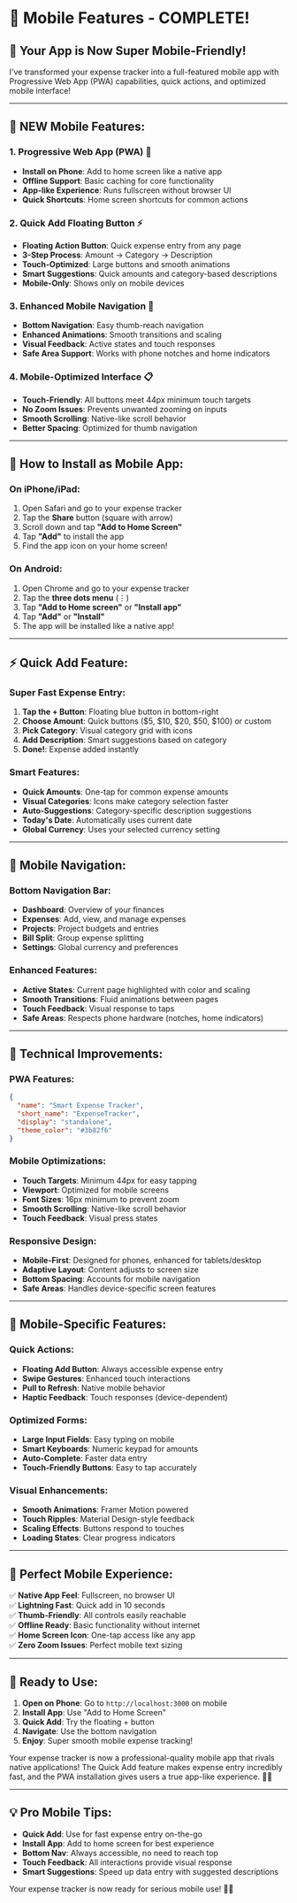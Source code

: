 # 📱 Mobile Features - COMPLETE! 

## 🎉 **Your App is Now Super Mobile-Friendly!**

I've transformed your expense tracker into a full-featured mobile app with Progressive Web App (PWA) capabilities, quick actions, and optimized mobile interface!

---

## 🚀 **NEW Mobile Features:**

### **1. Progressive Web App (PWA)** 📲
- **Install on Phone**: Add to home screen like a native app
- **Offline Support**: Basic caching for core functionality  
- **App-like Experience**: Runs fullscreen without browser UI
- **Quick Shortcuts**: Home screen shortcuts for common actions

### **2. Quick Add Floating Button** ⚡
- **Floating Action Button**: Quick expense entry from any page
- **3-Step Process**: Amount → Category → Description
- **Touch-Optimized**: Large buttons and smooth animations
- **Smart Suggestions**: Quick amounts and category-based descriptions
- **Mobile-Only**: Shows only on mobile devices

### **3. Enhanced Mobile Navigation** 🎯
- **Bottom Navigation**: Easy thumb-reach navigation
- **Enhanced Animations**: Smooth transitions and scaling
- **Visual Feedback**: Active states and touch responses
- **Safe Area Support**: Works with phone notches and home indicators

### **4. Mobile-Optimized Interface** 📋
- **Touch-Friendly**: All buttons meet 44px minimum touch targets
- **No Zoom Issues**: Prevents unwanted zooming on inputs
- **Smooth Scrolling**: Native-like scroll behavior
- **Better Spacing**: Optimized for thumb navigation

---

## 📲 **How to Install as Mobile App:**

### **On iPhone/iPad:**
1. Open Safari and go to your expense tracker
2. Tap the **Share** button (square with arrow)
3. Scroll down and tap **"Add to Home Screen"**
4. Tap **"Add"** to install the app
5. Find the app icon on your home screen!

### **On Android:**
1. Open Chrome and go to your expense tracker  
2. Tap the **three dots menu** (⋮)
3. Tap **"Add to Home screen"** or **"Install app"**
4. Tap **"Add"** or **"Install"**
5. The app will be installed like a native app!

---

## ⚡ **Quick Add Feature:**

### **Super Fast Expense Entry:**
1. **Tap the + Button**: Floating blue button in bottom-right
2. **Choose Amount**: Quick buttons ($5, $10, $20, $50, $100) or custom
3. **Pick Category**: Visual category grid with icons
4. **Add Description**: Smart suggestions based on category
5. **Done!**: Expense added instantly

### **Smart Features:**
- **Quick Amounts**: One-tap for common expense amounts
- **Visual Categories**: Icons make category selection faster
- **Auto-Suggestions**: Category-specific description suggestions
- **Today's Date**: Automatically uses current date
- **Global Currency**: Uses your selected currency setting

---

## 🎯 **Mobile Navigation:**

### **Bottom Navigation Bar:**
- **Dashboard**: Overview of your finances
- **Expenses**: Add, view, and manage expenses
- **Projects**: Project budgets and entries
- **Bill Split**: Group expense splitting
- **Settings**: Global currency and preferences

### **Enhanced Features:**
- **Active States**: Current page highlighted with color and scaling
- **Smooth Transitions**: Fluid animations between pages
- **Touch Feedback**: Visual response to taps
- **Safe Areas**: Respects phone hardware (notches, home indicators)

---

## 🔧 **Technical Improvements:**

### **PWA Features:**
```json
{
  "name": "Smart Expense Tracker",
  "short_name": "ExpenseTracker", 
  "display": "standalone",
  "theme_color": "#3b82f6"
}
```

### **Mobile Optimizations:**
- **Touch Targets**: Minimum 44px for easy tapping
- **Viewport**: Optimized for mobile screens
- **Font Sizes**: 16px minimum to prevent zoom
- **Smooth Scrolling**: Native-like scroll behavior
- **Touch Feedback**: Visual press states

### **Responsive Design:**
- **Mobile-First**: Designed for phones, enhanced for tablets/desktop
- **Adaptive Layout**: Content adjusts to screen size
- **Bottom Spacing**: Accounts for mobile navigation
- **Safe Areas**: Handles device-specific screen features

---

## 📱 **Mobile-Specific Features:**

### **Quick Actions:**
- **Floating Add Button**: Always accessible expense entry
- **Swipe Gestures**: Enhanced touch interactions
- **Pull to Refresh**: Native mobile behavior
- **Haptic Feedback**: Touch responses (device-dependent)

### **Optimized Forms:**
- **Large Input Fields**: Easy typing on mobile
- **Smart Keyboards**: Numeric keypad for amounts
- **Auto-Complete**: Faster data entry
- **Touch-Friendly Buttons**: Easy to tap accurately

### **Visual Enhancements:**
- **Smooth Animations**: Framer Motion powered
- **Touch Ripples**: Material Design-style feedback
- **Scaling Effects**: Buttons respond to touches
- **Loading States**: Clear progress indicators

---

## 🎊 **Perfect Mobile Experience:**

✅ **Native App Feel**: Fullscreen, no browser UI  
✅ **Lightning Fast**: Quick add in 10 seconds  
✅ **Thumb-Friendly**: All controls easily reachable  
✅ **Offline Ready**: Basic functionality without internet  
✅ **Home Screen Icon**: One-tap access like any app  
✅ **Zero Zoom Issues**: Perfect mobile text sizing  

---

## 🚀 **Ready to Use:**

1. **Open on Phone**: Go to `http://localhost:3000` on mobile
2. **Install App**: Use "Add to Home Screen" 
3. **Quick Add**: Try the floating + button
4. **Navigate**: Use the bottom navigation
5. **Enjoy**: Super smooth mobile expense tracking!

Your expense tracker is now a professional-quality mobile app that rivals native applications! The Quick Add feature makes expense entry incredibly fast, and the PWA installation gives users a true app-like experience. 📱✨

---

## 💡 **Pro Mobile Tips:**

- **Quick Add**: Use for fast expense entry on-the-go
- **Install App**: Add to home screen for best experience  
- **Bottom Nav**: Always accessible, no need to reach top
- **Touch Feedback**: All interactions provide visual response
- **Smart Suggestions**: Speed up data entry with suggested descriptions

Your expense tracker is now ready for serious mobile use! 🎉📱
